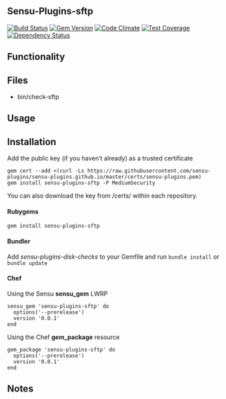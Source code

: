 ## Sensu-Plugins-sftp

[![Build Status](https://travis-ci.org/sensu-plugins/sensu-plugins-sftp.svg?branch=master)](https://travis-ci.org/sensu-plugins/sensu-plugins-sftp)
[![Gem Version](https://badge.fury.io/rb/sensu-plugins-sftp.svg)](http://badge.fury.io/rb/sensu-plugins-sftp)
[![Code Climate](https://codeclimate.com/github/sensu-plugins/sensu-plugins-sftp/badges/gpa.svg)](https://codeclimate.com/github/sensu-plugins/sensu-plugins-sftp)
[![Test Coverage](https://codeclimate.com/github/sensu-plugins/sensu-plugins-sftp/badges/coverage.svg)](https://codeclimate.com/github/sensu-plugins/sensu-plugins-sftp)
[![Dependency Status](https://gemnasium.com/sensu-plugins/sensu-plugins-sftp.svg)](https://gemnasium.com/sensu-plugins/sensu-plugins-sftp)

## Functionality

## Files
 * bin/check-sftp

## Usage

## Installation

Add the public key (if you haven’t already) as a trusted certificate

```
gem cert --add <(curl -Ls https://raw.githubusercontent.com/sensu-plugins/sensu-plugins.github.io/master/certs/sensu-plugins.pem)
gem install sensu-plugins-sftp -P MediumSecurity
```

You can also download the key from /certs/ within each repository.

#### Rubygems

`gem install sensu-plugins-sftp`

#### Bundler

Add *sensu-plugins-disk-checks* to your Gemfile and run `bundle install` or `bundle update`

#### Chef

Using the Sensu **sensu_gem** LWRP
```
sensu_gem 'sensu-plugins-sftp' do
  options('--prerelease')
  version '0.0.1'
end
```

Using the Chef **gem_package** resource
```
gem_package 'sensu-plugins-sftp' do
  options('--prerelease')
  version '0.0.1'
end
```

## Notes
